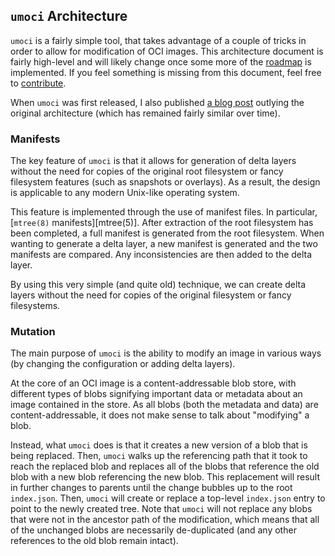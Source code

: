 ## `umoci` Architecture ##

`umoci` is a fairly simple tool, that takes advantage of a couple of tricks in
order to allow for modification of OCI images. This architecture document is
fairly high-level and will likely change once some more of the
[roadmap][roadmap.md] is implemented. If you feel something is missing from
this document, feel free to [contribute][contributing.md].

When `umoci` was first released, I also published [a blog post][blog] outlying
the original architecture (which has remained fairly similar over time).

[roadmap.md]: /doc/roadmap.md
[contributing.md]: /CONTRIBUTING.md
[blog]: https://www.cyphar.com/blog/post/umoci-new-oci-image-tool

### Manifests ###

The key feature of `umoci` is that it allows for generation of delta layers
without the need for copies of the original root filesystem or fancy filesystem
features (such as snapshots or overlays). As a result, the design is applicable
to any modern Unix-like operating system.

This feature is implemented through the use of manifest files. In particular,
[`mtree(8)` manifests][mtree(5)]. After extraction of the root filesystem has
been completed, a full manifest is generated from the root filesystem. When
wanting to generate a delta layer, a new manifest is generated and the two
manifests are compared. Any inconsistencies are then added to the delta layer.

By using this very simple (and quite old) technique, we can create delta layers
without the need for copies of the original filesystem or fancy filesystems.

[mtree(8)]: https://www.freebsd.org/cgi/man.cgi?mtree(5)

### Mutation ###

The main purpose of `umoci` is the ability to modify an image in various ways
(by changing the configuration or adding delta layers).

At the core of an OCI image is a content-addressable blob store, with different
types of blobs signifying important data or metadata about an image contained
in the store. As all blobs (both the metadata and data) are
content-addressable, it does not make sense to talk about "modifying" a blob.

Instead, what `umoci` does is that it creates a new version of a blob that is
being replaced. Then, `umoci` walks up the referencing path that it took to
reach the replaced blob and replaces all of the blobs that reference the old
blob with a new blob referencing the new blob. This replacement will result in
further changes to parents until the change bubbles up to the root
`index.json`. Then, `umoci` will create or replace a top-level `index.json`
entry to point to the newly created tree. Note that `umoci` will not replace
any blobs that were not in the ancestor path of the modification, which means
that all of the unchanged blobs are necessarily de-duplicated (and any other
references to the old blob remain intact).
